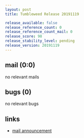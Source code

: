 ```yaml
---
layout: post
title: Tumbleweed Release 20191119

release_available: false
release_reference_count: 0
release_reference_count_mail: 0
release_score: 98
release_stability_level: pending
release_version: 20191119
---
```


## mail (0:0)

no relevant mails

## bugs (0)

<!--more-->

no relevant bugs



## links

- [mail announcement](https://lists.opensuse.org/opensuse-factory/2019-11/msg00310.html)
